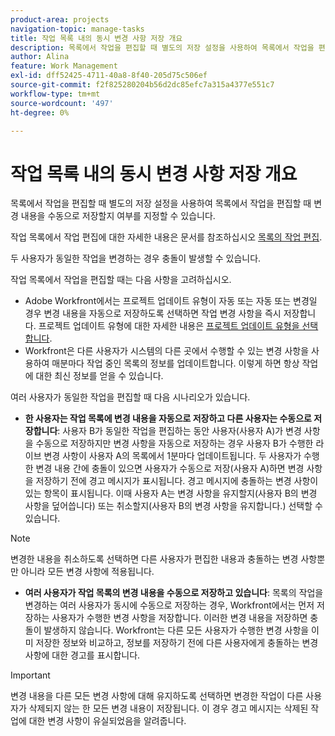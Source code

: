 ```yaml
---
product-area: projects
navigation-topic: manage-tasks
title: 작업 목록 내의 동시 변경 사항 저장 개요
description: 목록에서 작업을 편집할 때 별도의 저장 설정을 사용하여 목록에서 작업을 편집할 때 변경 내용을 수동으로 저장할지 여부를 지정할 수 있습니다.
author: Alina
feature: Work Management
exl-id: dff52425-4711-40a8-8f40-205d75c506ef
source-git-commit: f2f825280204b56d2dc85efc7a315a4377e551c7
workflow-type: tm+mt
source-wordcount: '497'
ht-degree: 0%

---
```


# 작업 목록 내의 동시 변경 사항 저장 개요

목록에서 작업을 편집할 때 별도의 저장 설정을 사용하여 목록에서 작업을 편집할 때 변경 내용을 수동으로 저장할지 여부를 지정할 수 있습니다.

작업 목록에서 작업 편집에 대한 자세한 내용은 문서를 참조하십시오 [목록의 작업 편집](../../../manage-work/tasks/manage-tasks/edit-tasks-in-a-list.md).

두 사용자가 동일한 작업을 변경하는 경우 충돌이 발생할 수 있습니다.

작업 목록에서 작업을 편집할 때는 다음 사항을 고려하십시오.

* Adobe Workfront에서는 프로젝트 업데이트 유형이 자동 또는 자동 또는 변경일 경우 변경 내용을 자동으로 저장하도록 선택하면 작업 변경 사항을 즉시 저장합니다. 프로젝트 업데이트 유형에 대한 자세한 내용은 [프로젝트 업데이트 유형을 선택합니다](../../../manage-work/projects/manage-projects/select-project-update-type.md).
* Workfront은 다른 사용자가 시스템의 다른 곳에서 수행할 수 있는 변경 사항을 사용하여 매분마다 작업 중인 목록의 정보를 업데이트합니다. 이렇게 하면 항상 작업에 대한 최신 정보를 얻을 수 있습니다.

여러 사용자가 동일한 작업을 편집할 때 다음 시나리오가 있습니다.

* **한 사용자는 작업 목록에 변경 내용을 자동으로 저장하고 다른 사용자는 수동으로 저장합니다**: 사용자 B가 동일한 작업을 편집하는 동안 사용자(사용자 A)가 변경 사항을 수동으로 저장하지만 변경 사항을 자동으로 저장하는 경우 사용자 B가 수행한 라이브 변경 사항이 사용자 A의 목록에서 1분마다 업데이트됩니다. 두 사용자가 수행한 변경 내용 간에 충돌이 있으면 사용자가 수동으로 저장(사용자 A)하면 변경 사항을 저장하기 전에 경고 메시지가 표시됩니다. 경고 메시지에 충돌하는 변경 사항이 있는 항목이 표시됩니다. 이때 사용자 A는 변경 사항을 유지할지(사용자 B의 변경 사항을 덮어씁니다) 또는 취소할지(사용자 B의 변경 사항을 유지합니다.) 선택할 수 있습니다.

>[!NOTE]
>
>변경한 내용을 취소하도록 선택하면 다른 사용자가 편집한 내용과 충돌하는 변경 사항뿐만 아니라 모든 변경 사항에 적용됩니다.

* **여러 사용자가 작업 목록의 변경 내용을 수동으로 저장하고 있습니다**: 목록의 작업을 변경하는 여러 사용자가 동시에 수동으로 저장하는 경우, Workfront에서는 먼저 저장하는 사용자가 수행한 변경 사항을 저장합니다. 이러한 변경 내용을 저장하면 충돌이 발생하지 않습니다. Workfront는 다른 모든 사용자가 수행한 변경 사항을 이미 저장한 정보와 비교하고, 정보를 저장하기 전에 다른 사용자에게 충돌하는 변경 사항에 대한 경고를 표시합니다.

>[!IMPORTANT]
>
>변경 내용을 다른 모든 변경 사항에 대해 유지하도록 선택하면 변경한 작업이 다른 사용자가 삭제되지 않는 한 모든 변경 내용이 저장됩니다. 이 경우 경고 메시지는 삭제된 작업에 대한 변경 사항이 유실되었음을 알려줍니다.

<!--
<div data-mc-conditions="QuicksilverOrClassic.Draft mode"> 
<p class="preview" data-mc-conditions="QuicksilverOrClassic.Draft mode">(NOTE: drafted - when replaced with the above live section; does it need an edit??) </p>
<div>
<p>When editing tasks in a list, you can select whether you want each change to be saved automatically or if you want to manually save multiple changes at one time by clicking the Save button. This depends on whether you enable the Autosave setting in the task list or not. </p>
<p>For information about editing tasks in a task list, see the article <a href="../../../manage-work/tasks/manage-tasks/edit-tasks.md" class="MCXref xref" xrefformat="{para}">Edit tasks</a>. </p>
<p>Sometimes, conflicts might appear if two users are making changes on the same tasks. </p>
<p>Consider the following when editing tasks in a task list: </p>
<ul>
<li>Workfront saves the changes you make to tasks immediately when you have enabled the Autosave setting. </li>
<li>Workfront updates the information on the list you are working on every minute with changes that other users might make anywhere else in the system. This ensures that you always get the latest information on the tasks. </li>
</ul>
<p>The following scenarios exist when multiple users are editing the same tasks:</p>
<ul>
<li>One user has Autosave disabled and another has it enabled: If a user (User A) has disabled the Autosave setting and is editing the task list while User B is editing the same tasks but they have enabled the Autosave setting, the live changes made by User B are updated on the list for User A every minute. If there are conflicts between the changes made by the two users, the user with the Autosave setting disabled (User A) sees a warning message before they can save their changes, that shows the items that have those conflicting changes. At this time, User A can choose whether they should keep their changes (which overwrites the changes made by User B), or discard them (which keeps the changes made by User B.) </li>
</ul> <note type="note">
When you select to discard the changes you made, this applies to all the changes and not just to those that have conflicts with the edits made by another user.
</note>
<ul>
<li>Several users have disabled the Autosave setting: If several users that have disabled the Autosave setting are making changes at the same time, Workfront saves the changes made by the user who saves first. Saving these changes should not encounter any conflicts. Workfrontthen compares the changes made by all the other users with the information that it already saved and displays a warning about the conflicting changes to the other users before they can save their information. </li>
</ul> <note type="important">
When you select to keep your changes over all other changes, your changes are saved, unless the tasks you made changes to were deleted by another user. In this case, the warning message informs you that the changes you made to the deleted tasks are lost.
</note>
</div>
</div>
-->
